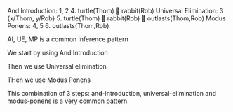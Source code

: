 ﻿And Introduction: 1, 2
4. turtle(Thom)  rabbit(Rob)
Universal Elimination: 3 {x/Thom, y/Rob}
5. turtle(Thom)  rabbit(Rob)  outlasts(Thom,Rob)
Modus Ponens: 4, 5
6. outlasts(Thom,Rob)

AI, UE, MP is a common inference pattern


We start by using And Introduction

Then we use Universal elimination

THen we use Modus Ponens

This combination of 3 steps: and-introduction, universal-elimination and modus-ponens is a very common pattern. 